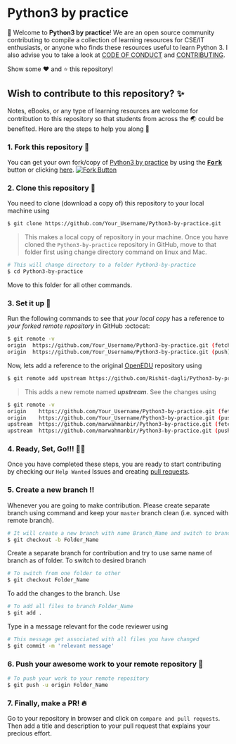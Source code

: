 # Python3 by practice
:wave: Welcome to **Python3 by practice**! We are an open source community contributing to compile a collection of learning resources for CSE/IT enthusiasts, or anyone who finds these resources useful to learn Python 3. I also advise you to take a look at [CODE OF CONDUCT](https://github.com/Rishit-dagli/Python3-by-practice/blob/master/CODE_OF_CONDUCT.md) and [CONTRIBUTING](https://github.com/Rishit-dagli/Python3-by-practice/blob/master/CONTRIBUTING.md).

Show some :heart: and :star: this repository!

## Wish to contribute to this repository? :sparkles:
Notes, eBooks, or any type of learning resources are welcome for contribution to this repository so that students from across the :earth_asia: could be benefited. Here are the steps to help you along :scroll:

### 1. Fork this repository :fork_and_knife:
You can get your own fork/copy of [Python3 by practice](https://github.com/Rishit-dagli/Python3-by-practice) by using the <a href="https://github.com/Rishit-dagli/Python3-by-practice/new/master?readme=1#fork-destination-box"><kbd><b>Fork</b></kbd></a> button or clicking [here](https://github.com/Rishit-dagli/Python3-by-practice/new/master?readme=1#fork-destination-box).
 [![Fork Button](https://help.github.com/assets/images/help/repository/fork_button.jpg)](https://github.com/CoderJolly/IPU-Engineering-Notes)
 
 
### 2. Clone this repository :busts_in_silhouette:
You need to clone (download a copy of) this repository to your local machine using
```sh
$ git clone https://github.com/Your_Username/Python3-by-practice.git
```
> This makes a local copy of repository in your machine.
Once you have cloned the `Python3-by-practice` repository in GitHub, move to that folder first using change directory command on linux and Mac.
```sh
# This will change directory to a folder Python3-by-practice
$ cd Python3-by-practice
```
Move to this folder for all other commands.

### 3. Set it up :wrench:
Run the following commands to see that *your local copy* has a reference to *your forked remote repository* in GitHub :octocat:
```sh
$ git remote -v
origin  https://github.com/Your_Username/Python3-by-practice.git (fetch)
origin  https://github.com/Your_Username/Python3-by-practice.git (push)
```
Now, lets add a reference to the original [OpenEDU](https://github.com/marwahmanbir/OpenEDU) repository using
```sh
$ git remote add upstream https://github.com/Rishit-dagli/Python3-by-practice.git
```
> This adds a new remote named ***upstream***.
See the changes using
```sh
$ git remote -v
origin    https://github.com/Your_Username/Python3-by-practice.git (fetch)
origin    https://github.com/Your_Username/Python3-by-practice.git (push)
upstream  https://github.com/marwahmanbir/Python3-by-practice.git (fetch)
upstream  https://github.com/marwahmanbir/Python3-by-practice.git (push)
```

### 4. Ready, Set, Go!!! :turtle::rabbit2:
Once you have completed these steps, you are ready to start contributing by checking our `Help Wanted` Issues and creating [pull requests](https://github.com/Rishit-dagli/Python3-by-practice.git/pulls).

### 5. Create a new branch :bangbang:
Whenever you are going to make contribution. Please create separate branch using command and keep your `master` branch clean (i.e. synced with remote branch).
```sh
# It will create a new branch with name Branch_Name and switch to branch Folder_Name
$ git checkout -b Folder_Name
```
Create a separate branch for contribution and try to use same name of branch as of folder.
To switch to desired branch
```sh
# To switch from one folder to other
$ git checkout Folder_Name
```
To add the changes to the branch. Use
```sh
# To add all files to branch Folder_Name
$ git add .
```
Type in a message relevant for the code reviewer using
```sh
# This message get associated with all files you have changed
$ git commit -m 'relevant message'
```
### 6. Push your awesome work to your remote repository :rocket:
```sh
# To push your work to your remote repository
$ git push -u origin Folder_Name
```
### 7. Finally, make a PR! :fire:
Go to your repository in browser and click on `compare and pull requests`.
Then add a title and description to your pull request that explains your precious effort.
